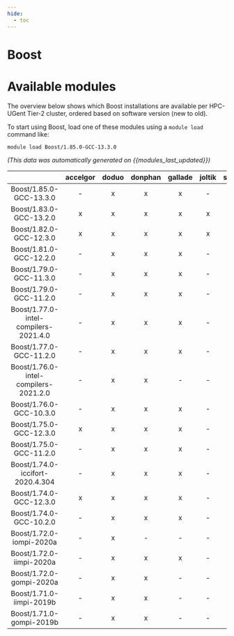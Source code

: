 ```yaml
---
hide:
  - toc
---
```


Boost
=====

# Available modules


The overview below shows which Boost installations are available per HPC-UGent Tier-2 cluster, ordered based on software version (new to old).

To start using Boost, load one of these modules using a `module load` command like:

```shell
module load Boost/1.85.0-GCC-13.3.0
```

*(This data was automatically generated on {{modules_last_updated}})*  

| |accelgor|doduo|donphan|gallade|joltik|shinx|skitty|
| :---: | :---: | :---: | :---: | :---: | :---: | :---: | :---: |
|Boost/1.85.0-GCC-13.3.0|-|x|x|x|-|x|x|
|Boost/1.83.0-GCC-13.2.0|x|x|x|x|x|x|x|
|Boost/1.82.0-GCC-12.3.0|x|x|x|x|x|x|x|
|Boost/1.81.0-GCC-12.2.0|-|x|x|x|-|x|-|
|Boost/1.79.0-GCC-11.3.0|-|x|x|x|-|-|-|
|Boost/1.79.0-GCC-11.2.0|-|x|x|x|-|-|-|
|Boost/1.77.0-intel-compilers-2021.4.0|-|x|x|x|-|-|-|
|Boost/1.77.0-GCC-11.2.0|-|x|x|x|-|-|-|
|Boost/1.76.0-intel-compilers-2021.2.0|-|x|x|-|-|-|-|
|Boost/1.76.0-GCC-10.3.0|-|x|x|x|-|-|-|
|Boost/1.75.0-GCC-12.3.0|x|x|x|x|-|x|x|
|Boost/1.75.0-GCC-11.2.0|-|x|x|x|-|-|-|
|Boost/1.74.0-iccifort-2020.4.304|-|x|x|x|-|-|-|
|Boost/1.74.0-GCC-12.3.0|x|x|x|x|-|x|x|
|Boost/1.74.0-GCC-10.2.0|-|x|x|x|-|-|-|
|Boost/1.72.0-iompi-2020a|-|x|-|-|-|-|-|
|Boost/1.72.0-iimpi-2020a|-|x|x|x|-|-|-|
|Boost/1.72.0-gompi-2020a|-|x|x|-|-|-|-|
|Boost/1.71.0-iimpi-2019b|-|x|x|-|-|-|-|
|Boost/1.71.0-gompi-2019b|-|x|x|-|-|-|-|
